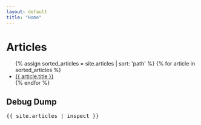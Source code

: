 ```yaml
---
layout: default
title: "Home"
---
```


# Articles

<ul>
  {% assign sorted_articles = site.articles | sort: 'path' %}
  {% for article in sorted_articles %}
    <li><a href="{{ article.url }}">{{ article.title }}</a></li>
  {% endfor %}
</ul>
<h2>Debug Dump</h2>
<pre>
{{ site.articles | inspect }}
</pre>